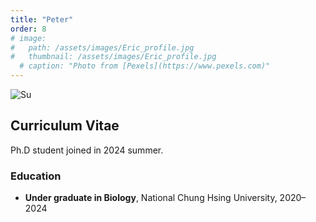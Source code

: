 ```yaml
---
title: "Peter"
order: 8
# image: 
#   path: /assets/images/Eric_profile.jpg
#   thumbnail: /assets/images/Eric_profile.jpg
  # caption: "Photo from [Pexels](https://www.pexels.com)"
---
```


<img src="{{ '/assets/images/peter.jpg' | relative_url }}" alt="Su" style="max-width: 300px; height: auto;">

## Curriculum Vitae
Ph.D student joined in 2024 summer.

### Education
- **Under graduate in Biology**, National Chung Hsing University, 2020–2024

<!-- ### Experience
- **Research Assistant**, XYZ Lab, 2018–Present
  - Conducted research on scRNA-seq and transcriptomics.

### Publications
- **Chen, B.J., et al.** (2021). "Title of Paper." *Jou -->